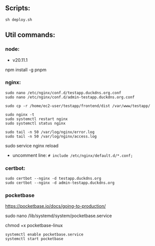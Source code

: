 ## Scripts:

```
sh deploy.sh
```

## Util commands:

### node:

- v20.11.1

npm install -g pnpm

### nginx:

```
sudo nano /etc/nginx/conf.d/testapp.duckdns.org.conf
sudo nano /etc/nginx/conf.d/admin-testapp.duckdns.org.conf

sudo cp -r /home/ec2-user/testapp/frontend/dist /var/www/testapp/

sudo nginx -t
sudo systemctl restart nginx
sudo systemctl status nginx

sudo tail -n 50 /var/log/nginx/error.log
sudo tail -n 50 /var/log/nginx/access.log
```

sudo service nginx reload

- uncomment line: `# include /etc/nginx/default.d/*.conf;`

### certbot:

```
sudo certbot --nginx -d testapp.duckdns.org
sudo certbot --nginx -d admin-testapp.duckdns.org
```

### pocketbase

https://pocketbase.io/docs/going-to-production/

sudo nano /lib/systemd/system/pocketbase.service

chmod +x pocketbase-linux

```
systemctl enable pocketbase.service
systemctl start pocketbase
```
